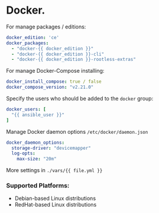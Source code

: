 # Docker.
For manage packages / editions:
```yaml
docker_edition: 'ce'
docker_packages:
  - "docker-{{ docker_edition }}"
  - "docker-{{ docker_edition }}-cli"
  - "docker-{{ docker_edition }}-rootless-extras"
```
For manage Docker-Compose installing:
```yaml
docker_install_compose: true / false
docker_compose_version: "v2.21.0"
```
Specify the users who should be added to the `docker` group:
```yaml
docker_users: [
  "{{ ansible_user }}"
]
```
Manage Docker daemon options `/etc/docker/daemon.json`
```yaml
docker_daemon_options:
  storage-driver: "devicemapper"
  log-opts:
    max-size: "20m"
```
More settings in `./vars/{{ file.yml }}`

### Supported Platforms:
- Debian-based Linux distributions
- RedHat-based Linux distributions
